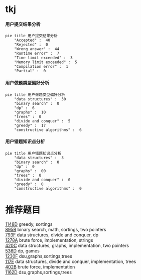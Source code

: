 # tkj

<!-- tabs:start -->



#### **用户提交结果分析**

```mermaid
pie title 用户提交结果分析
    "Accepted" :  40
    "Rejected" :  0
    "Wrong answer" :  44
    "Runtime error" :  7
    "Time limit exceeded" :  3
    "Memory limit exceeded" :  5
    "Compilation error" :  1
    "Partial" :  0
```

#### **用户做题类型偏好分析**

```mermaid
pie title 用户做题类型偏好分析
    "data structures" :  30
    "binary search" :  0
    "dp" :  6
    "graphs" :  10
    "trees" :  0
    "divide and conquer" :  5
    "greedy" :  17
    "constructive algorithms" :  6
```
#### **用户错题知识点分析**

```mermaid
pie title 用户错题知识点分析
    "data structures" :  3
    "binary search" :  0
    "dp" :  0
    "graphs" :  00
    "trees" :  0
    "divide and conquer" :  0
    "greedy" :  0
    "constructive algorithms" :  0
```



<!-- tabs:end -->
# 推荐题目
[1148D](https://codeforces.com/contest/1148/problem/D)		greedy,
                        sortings		  
[895B](https://codeforces.com/contest/895/problem/B)		binary search,
                        math,
                        sortings,
                        two pointers		  
[793F](https://codeforces.com/contest/793/problem/F)		data structures,
                        divide and conquer,
                        dp		  
[1278A](https://codeforces.com/contest/1278/problem/A)		brute force,
                        implementation,
                        strings		  
[420C](https://codeforces.com/contest/420/problem/C)		data structures,
                        graphs,
                        implementation,
                        two pointers		  
[536D](https://codeforces.com/contest/536/problem/D)		dp,
                        games		  
[1230F](https://codeforces.com/contest/1230/problem/F)		dsu,graphs,sortings,trees		  
[117E](https://codeforces.com/contest/117/problem/E)		data structures,
                        divide and conquer,
                        implementation,
                        trees		  
[402B](https://codeforces.com/contest/402/problem/B)		brute force,
                        implementation		  
[1162D](https://codeforces.com/contest/1162/problem/D)		dsu,graphs,sortings,trees		  
